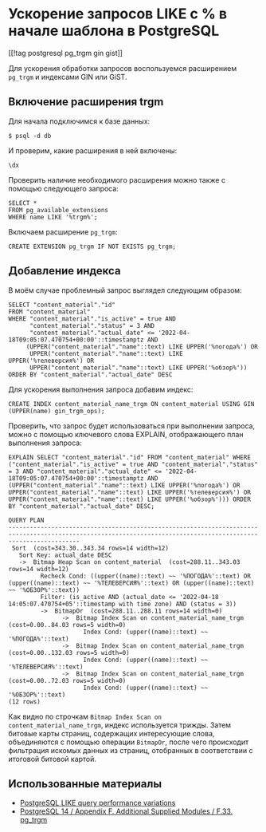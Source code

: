 Ускорение запросов LIKE с % в начале шаблона в PostgreSQL
=========================================================

[[!tag postgresql pg_trgm gin gist]]

Для ускорения обработки запросов воспользуемся расширением `pg_trgm` и индексами GIN или GiST.

Включение расширения trgm
-------------------------

Для начала подключимся к базе данных:

    $ psql -d db

И проверим, какие расширения в ней включены:

    \dx

Проверить наличие необходимого расширения можно также с помощью следующего запроса:

    SELECT *
    FROM pg_available_extensions
    WHERE name LIKE '%trgm%';

Включаем расширение `pg_trgm`:

    CREATE EXTENSION pg_trgm IF NOT EXISTS pg_trgm;

Добавление индекса
------------------

В моём случае проблемный запрос выглядел следующим образом:

    SELECT "content_material"."id"
    FROM "content_material"
    WHERE "content_material"."is_active" = true AND
          "content_material"."status" = 3 AND
          "content_material"."actual_date" <= '2022-04-18T09:05:07.470754+00:00'::timestamptz AND
         (UPPER("content_material"."name"::text) LIKE UPPER('%погода%') OR
          UPPER("content_material"."name"::text) LIKE UPPER('%телеверсия%') OR
          UPPER("content_material"."name"::text) LIKE UPPER('%обзор%'))
    ORDER BY "content_material"."actual_date" DESC

Для ускорения выполнения запроса добавим индекс:

    CREATE INDEX content_material_name_trgm ON content_material USING GIN (UPPER(name) gin_trgm_ops);

Проверить, что запрос будет использоваться при выполнении запроса, можно с помощью ключевого слова EXPLAIN, отображающего план выполнения запроса:

    EXPLAIN SELECT "content_material"."id" FROM "content_material" WHERE ("content_material"."is_active" = true AND "content_material"."status" = 3 AND "content_material"."actual_date" <= '2022-04-18T09:05:07.470754+00:00'::timestamptz AND (UPPER("content_material"."name"::text) LIKE UPPER('%погода%') OR UPPER("content_material"."name"::text) LIKE UPPER('%телеверсия%') OR UPPER("content_material"."name"::text) LIKE UPPER('%обзор%'))) ORDER BY "content_material"."actual_date" DESC;
                                                                               QUERY PLAN                                                                           
    ----------------------------------------------------------------------------------------------------------------------------------------------------------------
     Sort  (cost=343.30..343.34 rows=14 width=12)
       Sort Key: actual_date DESC
       ->  Bitmap Heap Scan on content_material  (cost=288.11..343.03 rows=14 width=12)
             Recheck Cond: ((upper((name)::text) ~~ '%ПОГОДА%'::text) OR (upper((name)::text) ~~ '%ТЕЛЕВЕРСИЯ%'::text) OR (upper((name)::text) ~~ '%ОБЗОР%'::text))
             Filter: (is_active AND (actual_date <= '2022-04-18 14:05:07.470754+05'::timestamp with time zone) AND (status = 3))
             ->  BitmapOr  (cost=288.11..288.11 rows=14 width=0)
                   ->  Bitmap Index Scan on content_material_name_trgm  (cost=0.00..84.03 rows=5 width=0)
                         Index Cond: (upper((name)::text) ~~ '%ПОГОДА%'::text)
                   ->  Bitmap Index Scan on content_material_name_trgm  (cost=0.00..132.03 rows=5 width=0)
                         Index Cond: (upper((name)::text) ~~ '%ТЕЛЕВЕРСИЯ%'::text)
                   ->  Bitmap Index Scan on content_material_name_trgm  (cost=0.00..72.03 rows=5 width=0)
                         Index Cond: (upper((name)::text) ~~ '%ОБЗОР%'::text)
    (12 rows)

Как видно по строчкам `Bitmap Index Scan on content_material_name_trgm`, индекс используется трижды. Затем битовые карты страниц, содержащих интересующие слова, объединяются с помощью операции `BitmapOr`, после чего происходит фильтрация искомых данных из страниц, отобранных в соответствии с итоговой битовой картой.

Использованные материалы
------------------------

* [PostgreSQL LIKE query performance variations](https://stackoverflow.com/questions/1566717/postgresql-like-query-performance-variations/13452528#13452528)
* [PostgreSQL 14 / Appendix F. Additional Supplied Modules / F.33. pg_trgm](https://www.postgresql.org/docs/current/pgtrgm.html)
